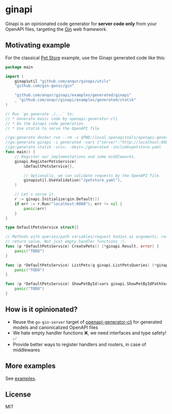 # ginapi

Ginapi is an opinionated code generator for **server code only** from your OpenAPI files, targeting the [Gin]
web framework.

[Gin]: https://github.com/gin-gonic/gin

## Motivating example

For the classical [Pet Store] example, use the Ginapi generated code like this:

[Pet Store]: ../examples/petstore.yaml

```go
package main

import (
	ginapiutil "github.com/anqur/ginapi/utils"
	"github.com/gin-gonic/gin"

	"github.com/anqur/ginapi/examples/generated/ginapi"
	_ "github.com/anqur/ginapi/examples/generated/statik"
)

// Run `go generate ./...` to:
// * Generate basic code by openapi-generator-cli
// * Do the Ginapi code generation
// * Use statik to serve the OpenAPI file

//go:generate docker run --rm -v $PWD:/local openapitools/openapi-generator-cli generate -i /local/petstore.yaml -g go-gin-server -o /local/generated
//go:generate ginapi -i generated -vars {"server":"http://localhost:8088"}
//go:generate statik -src=. -dest=./generated -include=petstore.yaml
func main() {
	// Register our implementations and some middlewares.
	ginapi.RegisterPetsService(
		&DefaultPetsService{},

		// Optionally, we can validate requests by the OpenAPI file.
		ginapiutil.UseValidation("/petstore.yaml"),
	)

	// Let's serve it.
	r := ginapi.Initialize(gin.Default())
	if err := r.Run("localhost:8088"); err != nil {
		panic(err)
	}
}

type DefaultPetsService struct{}

// Methods with queries/path variables/request bodies as arguments, responses as
// return value. Not just empty handler functions :(.
func (p *DefaultPetsService) CreatePets() (*ginapi.Result, error) {
	panic("TODO")
}

func (p *DefaultPetsService) ListPets(q ginapi.ListPetsQueries) (*ginapi.Pets, error) {
	panic("TODO")
}

func (p *DefaultPetsService) ShowPetById(vars ginapi.ShowPetByIdPathVars) (*ginapi.Pet, error) {
	panic("TODO")
}
```

## How is it opinionated?

* Reuse the `go-gin-server` target of [openapi-generator-cli] for generated models and canonicalized OpenAPI files
* We hate empty handler functions ❌, we need interfaces and type safety! ✅
* Provide better ways to register handlers and routers, in case of middlewares

[openapi-generator-cli]: https://github.com/OpenAPITools/openapi-generator-cli

## More examples

See [examples](../examples).

## License

MIT

